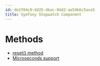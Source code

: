 ```yaml
---
id: de2f04c0-dd25-4bac-84d2-ae54b6c5ace5
title: Symfony Stopwatch Component
---
```


# Methods

-   [reset() method](20201109141042-reset_method)
-   [Microseconds support](20201109141116-microseconds_support)
